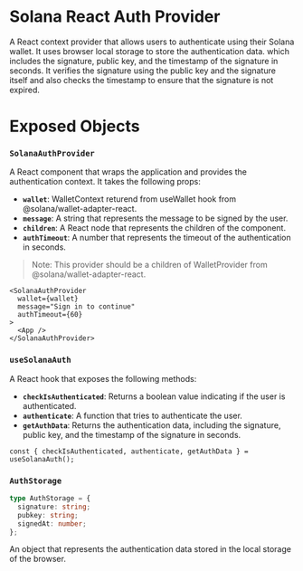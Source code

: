 # Solana React Auth Provider

A React context provider that allows users to authenticate using their Solana wallet. It uses browser local storage to store the authentication data. which includes the signature, public key, and the timestamp of the signature in seconds.
It verifies the signature using the public key and the signature itself and also checks the timestamp to ensure that the signature is not expired.

# Exposed Objects

### `SolanaAuthProvider`

A React component that wraps the application and provides the authentication context. It takes the following props:

- **`wallet`**: WalletContext returend from useWallet hook from @solana/wallet-adapter-react.
- **`message`**: A string that represents the message to be signed by the user.
- **`children`**: A React node that represents the children of the component.
- **`authTimeout`**: A number that represents the timeout of the authentication in seconds.

> Note: This provider should be a children of WalletProvider from @solana/wallet-adapter-react.

```tsx
<SolanaAuthProvider
  wallet={wallet}
  message="Sign in to continue"
  authTimeout={60}
>
  <App />
</SolanaAuthProvider>
```

### `useSolanaAuth`

A React hook that exposes the following methods:

- **`checkIsAuthenticated`**: Returns a boolean value indicating if the user is authenticated.
- **`authenticate`**: A function that tries to authenticate the user.
- **`getAuthData`**: Returns the authentication data, including the signature, public key, and the timestamp of the signature in seconds.

```tsx
const { checkIsAuthenticated, authenticate, getAuthData } = useSolanaAuth();
```

### `AuthStorage`

```typescript
type AuthStorage = {
  signature: string;
  pubkey: string;
  signedAt: number;
};
```

An object that represents the authentication data stored in the local storage of the browser.

